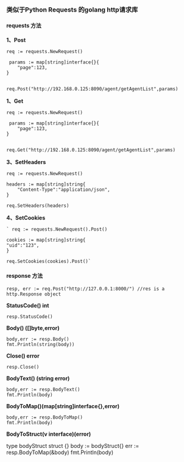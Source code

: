 ### 类似于Python Requests 的golang http请求库

#### requests 方法


**1、Post**

    req := requests.NewRequest()   
    
     params := map[string]interface{}{
        "page":123,
	}
    
    
    req.Post("http://192.168.0.125:8090/agent/getAgentList",params)

**1、Get**

    req := requests.NewRequest()   
    
     params := map[string]interface{}{
        "page":123,
    }
    
    
    req.Get("http://192.168.0.125:8090/agent/getAgentList",params)



**3、SetHeaders**

    req := requests.NewRequest()
    
    headers := map[string]string{
        "Content-Type":"application/json",
    }

    req.SetHeaders(headers)

**4、SetCookies**

    ` req := requests.NewRequest().Post()
    
    cookies := map[string]string{
    "uid":"123",
    }
    
    req.SetCookies(cookies).Post()`

#### response 方法

    resp, err := req.Post("http://127.0.0.1:8000/") //res is a http.Response object

**StatusCode() int**

    resp.StatusCode()

**Body() ([]byte,error)**

    body,err := resp.Body()
    fmt.Println(string(body))

**Close() error**

    resp.Close()

**BodyText() (string error)**

    body,err := resp.BodyText()
    fmt.Println(body)

**BodyToMap()(map[string]interface{},error)**

    body,err := resp.BodyToMap()
    fmt.Println(body)

**BodyToStruct(v interface)(error)**

type bodyStruct struct {}
body := bodyStruct{}
err := resp.BodyToMap(&body)
fmt.Println(body)
